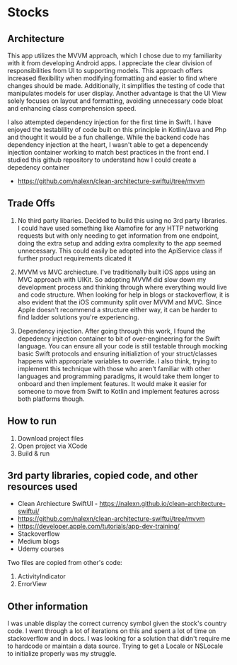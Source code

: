 # Stocks


## Architecture

This app utilizes the MVVM approach, which I chose due to my familiarity with it from developing Android apps. I appreciate the clear division of responsibilities from UI to supporting models. This approach offers increased flexibility when modifying formatting and easier to find where changes should be made. Additionally, it simplifies the testing of code that manipulates models for user display. Another advantage is that the UI View solely focuses on layout and formatting, avoiding unnecessary code bloat and enhancing class comprehension speed.

I also attempted dependency injection for the first time in Swift. I have enjoyed the testablility of code built on this principle in Kotlin/Java and Php and thought it would be a fun challenge. While the backend code has dependency injection at the heart, I wasn't able to get a depencendy injection container working to match best practices in the front end. I studied this github repository to understand how I could create a depedency container
- https://github.com/nalexn/clean-architecture-swiftui/tree/mvvm



## Trade Offs

1. No third party libaries. Decided to build this using no 3rd party libraries. I could have used something like Alamofire for any HTTP networking requests but with only needing to get information from one endpoint, doing the extra setup and adding extra complexity to the app seemed unnecessary. This could easily be adopted into the ApiService class if further product requirements dicated it

2. MVVM vs MVC archiecture. I've traditionally built iOS apps using an MVC approach with UIKit. So adopting MVVM did slow down my development process and thinking through where everything would live and code structure. When looking for help in blogs or stackoverflow, it is also evident that the iOS community split over MVVM and MVC. Since Apple doesn't recommend a structure either way, it can be harder to find ladder solutions you're experiencing.

3. Dependency injection. After going through this work, I found the depedency injection container to bit of over-engineering for the Swift language. You can ensure all your code is still testable through mocking basic Swift protocols and ensuring initializtion of your struct/classes happens with appropriate variables to override. I also think, trying to implement this technique with those who aren't familiar with other languages and programming paradigms, it would take them longer to onboard and then implement features. It would make it easier for someone to move from Swift to Kotlin and implement features across both platforms though.


## How to run

1. Download project files
2. Open project via XCode
3. Build & run

## 3rd party libraries, copied code, and other resources used
- Clean Archiecture SwiftUI - https://nalexn.github.io/clean-architecture-swiftui/
- https://github.com/nalexn/clean-architecture-swiftui/tree/mvvm
- https://developer.apple.com/tutorials/app-dev-training/
- Stackoverflow
- Medium blogs
- Udemy courses

Two files are copied from other's code:
1. ActivityIndicator
2. ErrorView


## Other information
I was unable display the correct currency symbol given the stock's country code. I went through a lot of iterations on this and spent a lot of time on stackoverflow and in docs. I was looking for a solution that didn't require me to hardcode or maintain a data source. Trying to get a Locale or NSLocale to initialize properly was my struggle. 



